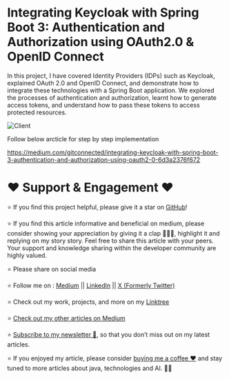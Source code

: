 <h1>Integrating Keycloak with Spring Boot 3: Authentication and Authorization using OAuth2.0 & OpenID Connect</h1>

In this project, I have covered Identity Providers (IDPs) such as Keycloak, explained OAuth 2.0 and OpenID Connect, and demonstrate how to integrate these technologies with a Spring Boot application. We explored the processes of authentication and authorization, learnt how to generate access tokens, and understand how to pass these tokens to access protected resources.

![Client](https://github.com/user-attachments/assets/42eab319-9111-4519-9b6e-a1874f572d42)

Follow below arcticle for step by step implementation

https://medium.com/gitconnected/integrating-keycloak-with-spring-boot-3-authentication-and-authorization-using-oauth2-0-6d3a2376f672

<h1>❤️ Support & Engagement ❤️</h1>

⭐ If you find this project helpful, please give it a star on [GitHub]([https://github.com/zees007/microservices-jwt-authentication-authorization-spring-security](https://github.com/zees007/keyclock-authentication-and-authorization-docker))! 

⭐ If you find this article informative and beneficial on medium, please consider showing your appreciation by giving it a clap 👏👏👏, highlight it and replying on my story story. Feel free to share this article with your peers. Your support and knowledge sharing within the developer community are highly valued.

⭐ Please share on social media

⭐ Follow me on : [Medium](https://medium.com/@mhmdzeeshan) || [LinkedIn](https://www.linkedin.com/in/zeeshan-adil-a94b3867/) || [X (Formerly Twitter)](https://x.com/DevZeesCraft)

⭐ Check out my work, projects, and more on my [Linktree](https://linktr.ee/zees007)

⭐ [Check out my other articles on Medium](https://medium.com/@mhmdzeeshan)

⭐ [Subscribe to my newsletter 📧](https://medium.com/@mhmdzeeshan/subscribe), so that you don’t miss out on my latest articles.

⭐ If you enjoyed my article, please consider [buying me a coffee ❤️](https://buymeacoffee.com/mhmdzeeshan) and stay tuned to more articles about java, technologies and AI. 🧑‍💻
